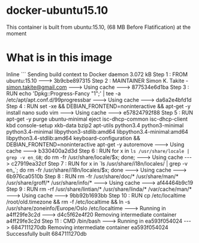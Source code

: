# docker-ubuntu15.10
This container is built from ubuntu:15.10, (68 MB Before Flatification) at the moment

# What is in this image
Inline ```
Sending build context to Docker daemon 3.072 kB
Step 1 : FROM ubuntu:15.10
 ---> 3b9cbe897315
Step 2 : MAINTAINER Simon K. Takite - simon.takite@gmail.com
 ---> Using cache
 ---> 877534e6d1ba
Step 3 : RUN echo 'Dpkg::Progress-Fancy "1";' | tee -a /etc/apt/apt.conf.d/99progressbar
 ---> Using cache
 ---> da6a2e4bfd1d
Step 4 : RUN set -xe                 && DEBIAN_FRONTEND=noninteractive         && apt-get -y install nano 	sudo 	vim
 ---> Using cache
 ---> e57824792f88
Step 5 : RUN apt-get -y purge         ubuntu-minimal         eject         isc-dhcp-common         isc-dhcp-client         kbd         console-setup         xkb-data         bzip2         apt-utils         python3.4         python3-minimal         python3.4-minimal         libpython3-stdlib:amd64         libpython3.4-minimal:amd64         libpython3.4-stdlib:amd64         keyboard-configuration &&                 DEBIAN_FRONTEND=noninteractive apt-get -y autoremove
 ---> Using cache
 ---> b330400a2d3d
Step 6 : RUN for x in `ls /usr/share/locale | grep -v en_GB`; do rm -fr /usr/share/locale/$x; done;
 ---> Using cache
 ---> c27919ea32cf
Step 7 : RUN for x in `ls /usr/share/i18n/locales/ | grep -v en_`; do rm -fr /usr/share/i18n/locales/$x; done
 ---> Using cache
 ---> 6b976ca0510b
Step 8 : RUN rm -fr /usr/share/doc/* /usr/share/man/* /usr/share/groff/* /usr/share/info/*
 ---> Using cache
 ---> af44464b9c19
Step 9 : RUN rm -rf /usr/share/lintian/* /usr/share/linda/* /var/cache/man/*
 ---> Using cache
 ---> 9bb92b1693bb
Step 10 : RUN cp /etc/localtime /root/old.timezone &&         rm -f /etc/localtime &&         ln -s /usr/share/zoneinfo/Europe/Oslo /etc/localtime
 ---> Running in a4ff29fe3c2d
 ---> d4c5f62e4f20
Removing intermediate container a4ff29fe3c2d
Step 11 : CMD /bin/bash
 ---> Running in ea593f054024
 ---> 6847111270db
Removing intermediate container ea593f054024
Successfully built 6847111270db
```
